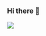 ### Hi there 👋

<img src="https://capsule-render.vercel.app/api?type=Transparent&color=EF2D5E&height=250&section=header&text=kexin's%20space&fontSize=60&fontColor=d6ace6" />

<!--
**cocoheart0128/cocoheart0128** is a ✨ _special_ ✨ repository because its `README.md` (this file) appears on your GitHub profile.

Here are some ideas to get you started:

- 🔭 I’m currently working on ...
- 🌱 I’m currently learning ...
- 👯 I’m looking to collaborate on ...
- 🤔 I’m looking for help with ...
- 💬 Ask me about ...
- 📫 How to reach me: ...
- 😄 Pronouns: ...
- ⚡ Fun fact: ...
-->
